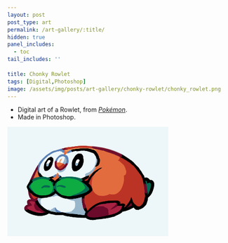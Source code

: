 ```yaml
---
layout: post
post_type: art
permalink: /art-gallery/:title/
hidden: true
panel_includes:
  - toc
tail_includes: ''

title: Chonky Rowlet
tags: [Digital,Photoshop]
image: /assets/img/posts/art-gallery/chonky-rowlet/chonky_rowlet.png
---
```


* Digital art of a Rowlet, from [*Pokémon*](https://www.pokemon.com/).<br>
* Made in Photoshop.

![](/assets/img/posts/art-gallery/chonky-rowlet/chonky_rowlet.png)
